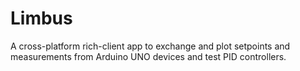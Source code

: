 Limbus
======

A cross-platform rich-client app to exchange and plot setpoints and measurements from Arduino UNO devices and test PID controllers.
